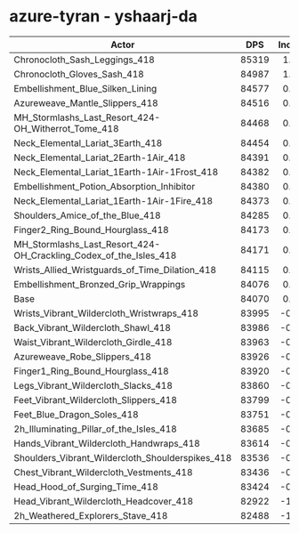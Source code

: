 # azure-tyran - yshaarj-da
| Actor | DPS | Increase |
|---|:---:|:---:|
|Chronocloth_Sash_Leggings_418|85319|1.49%|
|Chronocloth_Gloves_Sash_418|84987|1.09%|
|Embellishment_Blue_Silken_Lining|84577|0.60%|
|Azureweave_Mantle_Slippers_418|84516|0.53%|
|MH_Stormlashs_Last_Resort_424-OH_Witherrot_Tome_418|84468|0.47%|
|Neck_Elemental_Lariat_3Earth_418|84454|0.46%|
|Neck_Elemental_Lariat_2Earth-1Air_418|84391|0.38%|
|Neck_Elemental_Lariat_1Earth-1Air-1Frost_418|84382|0.37%|
|Embellishment_Potion_Absorption_Inhibitor|84380|0.37%|
|Neck_Elemental_Lariat_1Earth-1Air-1Fire_418|84373|0.36%|
|Shoulders_Amice_of_the_Blue_418|84285|0.26%|
|Finger2_Ring_Bound_Hourglass_418|84173|0.12%|
|MH_Stormlashs_Last_Resort_424-OH_Crackling_Codex_of_the_Isles_418|84171|0.12%|
|Wrists_Allied_Wristguards_of_Time_Dilation_418|84115|0.05%|
|Embellishment_Bronzed_Grip_Wrappings|84076|0.01%|
|Base|84070|0.00%|
|Wrists_Vibrant_Wildercloth_Wristwraps_418|83995|-0.09%|
|Back_Vibrant_Wildercloth_Shawl_418|83986|-0.10%|
|Waist_Vibrant_Wildercloth_Girdle_418|83963|-0.13%|
|Azureweave_Robe_Slippers_418|83926|-0.17%|
|Finger1_Ring_Bound_Hourglass_418|83920|-0.18%|
|Legs_Vibrant_Wildercloth_Slacks_418|83860|-0.25%|
|Feet_Vibrant_Wildercloth_Slippers_418|83799|-0.32%|
|Feet_Blue_Dragon_Soles_418|83751|-0.38%|
|2h_Illuminating_Pillar_of_the_Isles_418|83685|-0.46%|
|Hands_Vibrant_Wildercloth_Handwraps_418|83614|-0.54%|
|Shoulders_Vibrant_Wildercloth_Shoulderspikes_418|83536|-0.64%|
|Chest_Vibrant_Wildercloth_Vestments_418|83436|-0.75%|
|Head_Hood_of_Surging_Time_418|83424|-0.77%|
|Head_Vibrant_Wildercloth_Headcover_418|82922|-1.37%|
|2h_Weathered_Explorers_Stave_418|82488|-1.88%|
